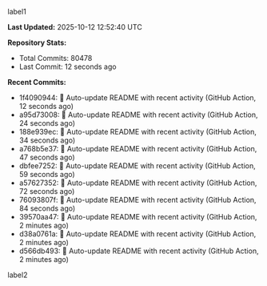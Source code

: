 
label1 
<!-- ACTIVITY_START -->
**Last Updated:** 2025-10-12 12:52:40 UTC

**Repository Stats:**
- Total Commits: 80478
- Last Commit: 12 seconds ago

**Recent Commits:**
- 1f4090944: 🤖 Auto-update README with recent activity (GitHub Action, 12 seconds ago)
- a95d73008: 🤖 Auto-update README with recent activity (GitHub Action, 24 seconds ago)
- 188e939ec: 🤖 Auto-update README with recent activity (GitHub Action, 34 seconds ago)
- a768b5e37: 🤖 Auto-update README with recent activity (GitHub Action, 47 seconds ago)
- dbfee7252: 🤖 Auto-update README with recent activity (GitHub Action, 59 seconds ago)
- a57627352: 🤖 Auto-update README with recent activity (GitHub Action, 72 seconds ago)
- 76093807f: 🤖 Auto-update README with recent activity (GitHub Action, 84 seconds ago)
- 39570aa47: 🤖 Auto-update README with recent activity (GitHub Action, 2 minutes ago)
- d38a0761a: 🤖 Auto-update README with recent activity (GitHub Action, 2 minutes ago)
- d566db493: 🤖 Auto-update README with recent activity (GitHub Action, 2 minutes ago)
<!-- ACTIVITY_END -->

label2
